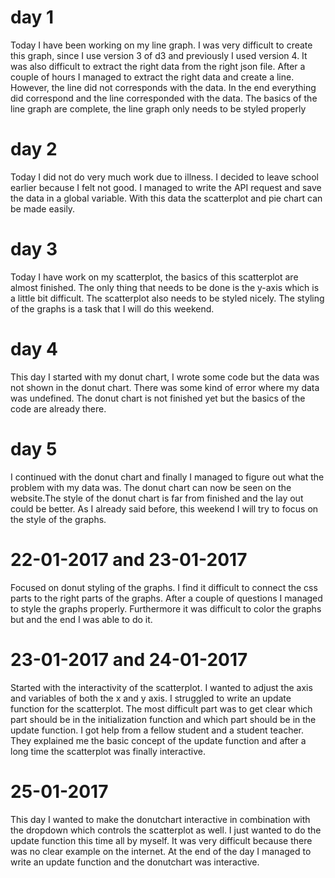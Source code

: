 # day 1

Today I have been working on my line graph. I was very difficult to create this graph, since I use version 3 of d3 and previously I used version 4. 
It was also difficult to extract the right data from the right json file. After a couple of hours I managed to extract the right data and create a line. However, the line did not corresponds with the data. In the end everything did correspond and the line corresponded with the data. The basics of the line graph are complete, the line graph only needs to be styled properly

# day 2

Today I did not do very much work due to illness. I decided to leave school earlier because I felt not good. I managed to write the API request and save the data in a global variable. With this data the scatterplot and pie chart can be made easily. 


# day 3 
Today I have work on my scatterplot, the basics of this scatterplot are almost finished. The only thing that needs to be done is the y-axis which is a little bit difficult. The scatterplot also needs to be styled nicely. The styling of the graphs is a task that I will do this weekend. 

# day 4
This day I started with my donut chart, I wrote some code but the data was not shown in the donut chart. There was some kind of error where my data was undefined. The donut chart is not finished yet but the basics of the code are already there. 

# day 5
I continued with the donut chart and finally I managed to figure out what the problem with my data was. The donut chart can now be seen on the website.The style of the donut chart is far from finished and the lay out could be better. As I already said before, this weekend I will try to focus on the style of the graphs. 

# 22-01-2017 and 23-01-2017

Focused on donut styling of the graphs. I find it difficult to connect the css parts to the right parts of the graphs. After a couple of questions I managed to style the graphs properly. Furthermore it was difficult to color the graphs but and the end I was able to do it. 

# 23-01-2017 and 24-01-2017

Started with the interactivity of the scatterplot. I wanted to adjust the axis and variables of both the x and y axis. I struggled to write an update function for the scatterplot. The most difficult part was to get clear which part should be in the initialization function and which part should be in the update function. I got help from a fellow student and a student teacher. They explained me the basic concept of the update function and after a long time the scatterplot was finally interactive. 

# 25-01-2017 

This day I wanted to make the donutchart interactive in combination with the dropdown which controls the scatterplot as well. I just wanted to do the update function this time all by myself. It was very difficult because there was no clear example on the internet. At the end of the day I managed to write an update function and the donutchart was interactive. 

